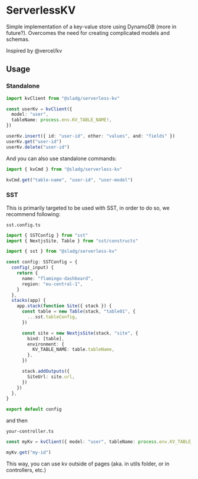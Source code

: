 # ServerlessKV

Simple implementation of a key-value store using DynamoDB (more in future?).
Overcomes the need for creating complicated models and schemas.

Inspired by @vercel/kv

## Usage

### Standalone

```ts
import kvClient from "@sladg/serverless-kv"

const userKv = kvClient({
  model: "user",
  tableName: process.env.KV_TABLE_NAME!,
})

userKv.insert({ id: "user-id", other: "values", and: "fields" })
userKv.get("user-id")
userKv.delete("user-id")
```

And you can also use standalone commands:

```ts
import { kvCmd } from "@sladg/serverless-kv"

kvCmd.get("table-name", "user-id", "user-model")
```

### SST

This is primarily targeted to be used with SST, in order to do so, we recommend following:

`sst.config.ts`

```ts
import { SSTConfig } from "sst"
import { NextjsSite, Table } from "sst/constructs"

import { sst } from "@sladg/serverless-kv"

const config: SSTConfig = {
  config(_input) {
    return {
      name: "flamingo-dashboard",
      region: "eu-central-1",
    }
  },
  stacks(app) {
    app.stack(function Site({ stack }) {
      const table = new Table(stack, "table01", {
        ...sst.tableConfig,
      })

      const site = new NextjsSite(stack, "site", {
        bind: [table],
        environment: {
          KV_TABLE_NAME: table.tableName,
        },
      })

      stack.addOutputs({
        SiteUrl: site.url,
      })
    })
  },
}

export default config
```

and then

`your-controller.ts`

```ts
const myKv = kvClient({ model: "user", tableName: process.env.KV_TABLE_NAME })

myKv.get("my-id")
```

This way, you can use kv outside of pages (aka. in utils folder, or in controllers, etc.)
